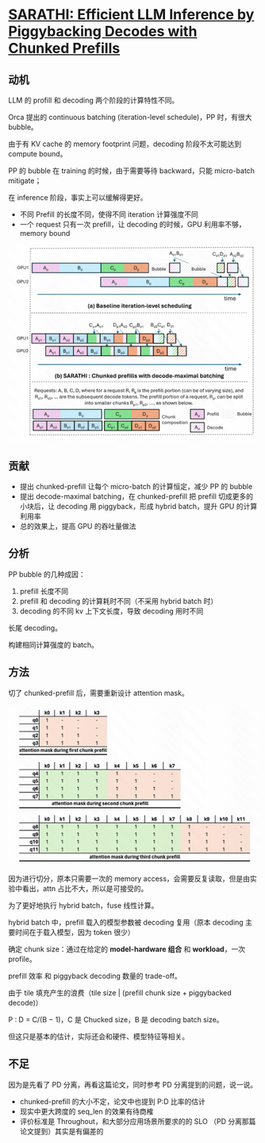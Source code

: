 # [SARATHI: Efficient LLM Inference by Piggybacking Decodes with Chunked Prefills](https://arxiv.org/pdf/2308.16369)

## 动机

LLM 的 profill 和 decoding 两个阶段的计算特性不同。

Orca 提出的 continuous batching (iteration-level schedule)，PP 时，有很大 bubble。

由于有 KV cache 的 memory footprint 问题，decoding 阶段不太可能达到 compute bound。

PP 的 bubble 在 training 的时候，由于需要等待 backward，只能 micro-batch mitigate；

在 inference 阶段，事实上可以缓解得更好。

- 不同 Prefill 的长度不同，使得不同 iteration 计算强度不同
- 一个 request 只有一次 prefill，让 decoding 的时候，GPU 利用率不够，memory bound

![PP bubble](image/STRATHI_chunked_prefill/1756887557772.png)

## 贡献

- 提出 chunked-prefill 让每个 micro-batch 的计算恒定，减少 PP 的 bubble
- 提出 decode-maximal batching，在 chunked-prefill 把 prefill 切成更多的小块后，让 decoding 用 piggyback，形成 hybrid batch，提升 GPU 的计算利用率
- 总的效果上，提高 GPU 的吞吐量做法

## 分析

PP bubble 的几种成因：

1. prefill 长度不同
2. prefill 和 decoding 的计算耗时不同（不采用 hybrid batch 时）
3. decoding 的不同 kv 上下文长度，导致 decoding 用时不同

长尾 decoding。

构建相同计算强度的 batch。

## 方法

切了 chunked-prefill 后，需要重新设计 attention mask。

![attention mask](image/STRATHI_chunked_prefill/1756889669044.png)

因为进行切分，原本只需要一次的 memory access，会需要反复读取，但是由实验中看出，attn 占比不大，所以是可接受的。

为了更好地执行 hybrid batch，fuse 线性计算。

hybrid batch 中，prefill 载入的模型参数被 decoding 复用（原本 decoding 主要时间在于载入模型，因为 token 很少）

确定 chunk size：通过在给定的 **model-hardware 组合** 和 **workload**，一次 profile。

prefill 效率 和 piggyback decoding 数量的 trade-off。

由于 tile 填充产生的浪费（tile size | (prefill chunk size + piggybacked decode)）

P : D = C/(B − 1)，C 是 Chucked size，B 是 decoding batch size。

但这只是基本的估计，实际还会和硬件、模型特征等相关。

## 不足

因为是先看了 PD 分离，再看这篇论文，同时参考 PD 分离提到的问题，说一说。

- chunked-prefill 的大小不定，论文中也提到 P:D 比率的估计
- 现实中更大跨度的 seq_len 的效果有待商榷
- 评价标准是 Throughout，和大部分应用场景所要求的的 SLO （PD 分离那篇论文提到）其实是有偏差的
